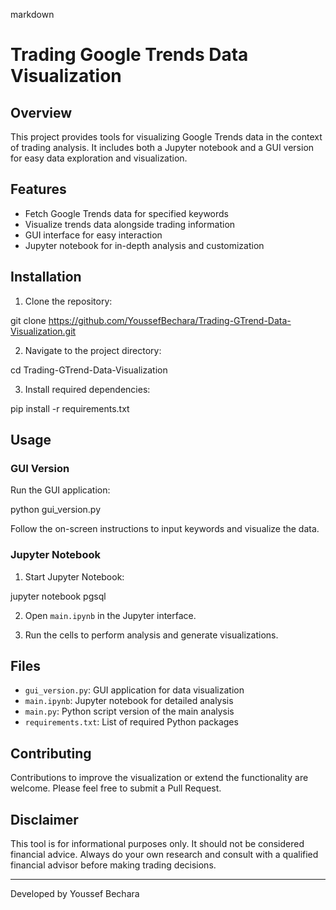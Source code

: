markdown

# Trading Google Trends Data Visualization

## Overview

This project provides tools for visualizing Google Trends data in the context of trading analysis. It includes both a Jupyter notebook and a GUI version for easy data exploration and visualization.

## Features

- Fetch Google Trends data for specified keywords
- Visualize trends data alongside trading information
- GUI interface for easy interaction
- Jupyter notebook for in-depth analysis and customization

## Installation

1. Clone the repository:

git clone https://github.com/YoussefBechara/Trading-GTrend-Data-Visualization.git


2. Navigate to the project directory:

cd Trading-GTrend-Data-Visualization


3. Install required dependencies:

pip install -r requirements.txt


## Usage

### GUI Version

Run the GUI application:

python gui_version.py


Follow the on-screen instructions to input keywords and visualize the data.

### Jupyter Notebook

1. Start Jupyter Notebook:

jupyter notebook
pgsql


2. Open `main.ipynb` in the Jupyter interface.

3. Run the cells to perform analysis and generate visualizations.

## Files

- `gui_version.py`: GUI application for data visualization
- `main.ipynb`: Jupyter notebook for detailed analysis
- `main.py`: Python script version of the main analysis
- `requirements.txt`: List of required Python packages

## Contributing

Contributions to improve the visualization or extend the functionality are welcome. Please feel free to submit a Pull Request.

## Disclaimer

This tool is for informational purposes only. It should not be considered financial advice. Always do your own research and consult with a qualified financial advisor before making trading decisions.

---

Developed by Youssef Bechara
